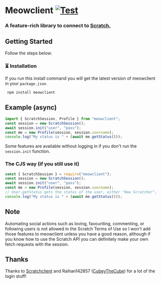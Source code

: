 # Meowclient [![Test](https://github.com/webdev03/meowclient/actions/workflows/test.yml/badge.svg)](https://github.com/webdev03/meowclient/actions/workflows/test.yml)

<h3>A feature-rich library to connect to <a href="https://scratch.mit.edu/">Scratch.</a></h3>

## Getting Started

Follow the steps below:

### ⏳ Installation

If you run this install command you will get the latest version of meowclient in your `package.json`.

```bash
 npm install meowclient
```

## Example (async)

```javascript
import { ScratchSession, Profile } from "meowclient";
const session = new ScratchSession();
await session.init("user", "pass");
const me = new Profile(session, session.username);
console.log("My status is " + (await me.getStatus()));
```

Some features are available without logging in if you don't run the `session.init` function.

### The CJS way (if you still use it)

```js
const { ScratchSession } = require("meowclient");
const session = new ScratchSession();
await session.init("user", "pass");
const me = new Profile(session, session.username);
// User.getStatus gets the status of the user, either "New Scratcher", "Scratcher" or "Scratch Team"
console.log("My status is " + (await me.getStatus()));
```

## Note

Automating social actions such as loving, favouriting, commenting, or following users is not allowed in the Scratch Terms of Use so I won't add those features to meowclient unless you have a good reason, although if you know how to use the Scratch API you can definitely make your own fetch requests with the session.

## Thanks

Thanks to [Scratchclient](https://github.com/CubeyTheCube/scratchclient) and Raihan142857 ([CubeyTheCube](https://github.com/CubeyTheCube)) for a lot of the login stuff!
